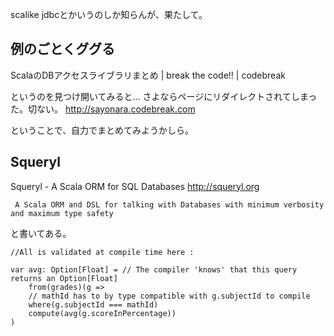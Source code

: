 
scalike jdbcとかいうのしか知らんが、果たして。

## 例のごとくググる

ScalaのDBアクセスライブラリまとめ | break the code!! | codebreak

というのを見つけ開いてみると…
さよならページにリダイレクトされてしまった。切ない。
http://sayonara.codebreak.com

ということで、自力でまとめてみようかしら。

## Squeryl

Squeryl - A Scala ORM for SQL Databases
http://squeryl.org

     A Scala ORM and DSL for talking with Databases with minimum verbosity and maximum type safety


と書いてある。

    //All is validated at compile time here :
    
    var avg: Option[Float] = // The compiler 'knows' that this query returns an Option[Float]
        from(grades)(g =>
        // mathId has to by type compatible with g.subjectId to compile
        where(g.subjectId === mathId)  
        compute(avg(g.scoreInPercentage))
    )



